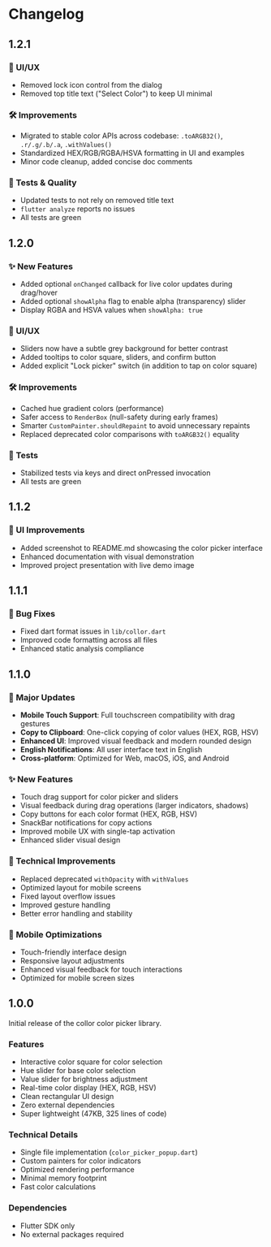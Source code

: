 # Changelog

## 1.2.1

### 🎨 UI/UX
- Removed lock icon control from the dialog
- Removed top title text ("Select Color") to keep UI minimal

### 🛠️ Improvements
- Migrated to stable color APIs across codebase: `.toARGB32()`, `.r/.g/.b/.a`, `.withValues()`
- Standardized HEX/RGB/RGBA/HSVA formatting in UI and examples
- Minor code cleanup, added concise doc comments

### 🧪 Tests & Quality
- Updated tests to not rely on removed title text
- `flutter analyze` reports no issues
- All tests are green

## 1.2.0

### ✨ New Features
- Added optional `onChanged` callback for live color updates during drag/hover
- Added optional `showAlpha` flag to enable alpha (transparency) slider
- Display RGBA and HSVA values when `showAlpha: true`

### 🎨 UI/UX
- Sliders now have a subtle grey background for better contrast
- Added tooltips to color square, sliders, and confirm button
- Added explicit "Lock picker" switch (in addition to tap on color square)

### 🛠️ Improvements
- Cached hue gradient colors (performance)
- Safer access to `RenderBox` (null-safety during early frames)
- Smarter `CustomPainter.shouldRepaint` to avoid unnecessary repaints
- Replaced deprecated color comparisons with `toARGB32()` equality

### 🧪 Tests
- Stabilized tests via keys and direct onPressed invocation
- All tests are green

## 1.1.2

### 📸 UI Improvements
- Added screenshot to README.md showcasing the color picker interface
- Enhanced documentation with visual demonstration
- Improved project presentation with live demo image

## 1.1.1

### 🔧 Bug Fixes
- Fixed dart format issues in `lib/collor.dart`
- Improved code formatting across all files
- Enhanced static analysis compliance

## 1.1.0

### 🎉 Major Updates
- **Mobile Touch Support**: Full touchscreen compatibility with drag gestures
- **Copy to Clipboard**: One-click copying of color values (HEX, RGB, HSV)
- **Enhanced UI**: Improved visual feedback and modern rounded design
- **English Notifications**: All user interface text in English
- **Cross-platform**: Optimized for Web, macOS, iOS, and Android

### ✨ New Features
- Touch drag support for color picker and sliders
- Visual feedback during drag operations (larger indicators, shadows)
- Copy buttons for each color format (HEX, RGB, HSV)
- SnackBar notifications for copy actions
- Improved mobile UX with single-tap activation
- Enhanced slider visual design

### 🔧 Technical Improvements
- Replaced deprecated `withOpacity` with `withValues`
- Optimized layout for mobile screens
- Fixed layout overflow issues
- Improved gesture handling
- Better error handling and stability

### 📱 Mobile Optimizations
- Touch-friendly interface design
- Responsive layout adjustments
- Enhanced visual feedback for touch interactions
- Optimized for mobile screen sizes

## 1.0.0

Initial release of the collor color picker library.

### Features
- Interactive color square for color selection
- Hue slider for base color selection
- Value slider for brightness adjustment
- Real-time color display (HEX, RGB, HSV)
- Clean rectangular UI design
- Zero external dependencies
- Super lightweight (47KB, 325 lines of code)

### Technical Details
- Single file implementation (`color_picker_popup.dart`)
- Custom painters for color indicators
- Optimized rendering performance
- Minimal memory footprint
- Fast color calculations

### Dependencies
- Flutter SDK only
- No external packages required 